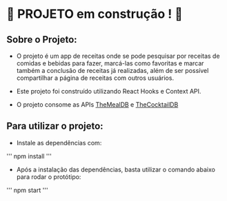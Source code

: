 # :construction: PROJETO em construção ! :construction:

## Sobre o Projeto:
 * O projeto é um app de receitas onde se pode pesquisar por receitas de comidas e bebidas para fazer, marcá-las como favoritas e marcar também a conclusão de receitas já realizadas, além de ser possível compartilhar a página de receitas com outros usuários.

 * Este projeto foi construído utilizando React Hooks e Context API.

 * O projeto consome as APIs [TheMealDB](https://www.themealdb.com/) e [TheCocktailDB](https://www.thecocktaildb.com/api.php)

## Para utilizar o projeto:
 * Instale as dependências com:

 '''
  npm install
 '''
 
 * Após a instalação das dependências, basta utilizar o comando abaixo para rodar o protótipo:
 
 '''
  npm start
 '''
 

